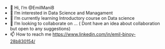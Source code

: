 - 👋 Hi, I’m @EmilManiB
- 👀 I’m interested in Data Science and Managament    
- 🌱 I’m currently learning Introductory course on Data science
- 💞️ I’m looking to collaborate on ... ( Dont have an idea about collaboration but open to any suggestions)  
- 📫 How to reach me https://www.linkedin.com/in/emil-binoy-28b830154/
<!---
EmilManiB/EmilManiB is a ✨ special ✨ repository because its `README.md` (this file) appears on your GitHub profile.
You can click the Preview link to take a look at your changes.
--->
